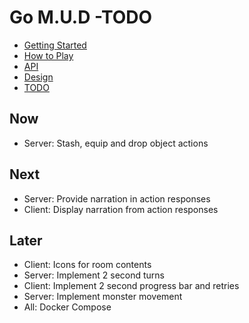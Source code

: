 # Go M.U.D -TODO

- [Getting Started](README.md)
- [How to Play](README-HOWTOPLAY.md)
- [API](README-API.md)
- [Design](README-DESIGN.md)
- [TODO](README-TODO.md)

## Now

- Server: Stash, equip and drop object actions

## Next

- Server: Provide narration in action responses
- Client: Display narration from action responses

## Later

- Client: Icons for room contents
- Server: Implement 2 second turns
- Client: Implement 2 second progress bar and retries
- Server: Implement monster movement
- All: Docker Compose
